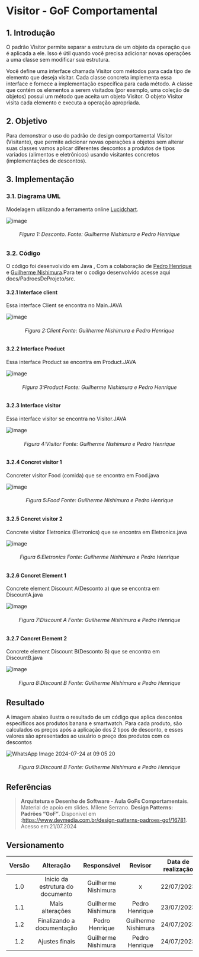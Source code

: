 # Visitor - GoF Comportamental

## 1. Introdução


O padrão Visitor permite separar a estrutura de um objeto da operação que é aplicada a ele. Isso é útil quando você precisa adicionar novas operações a uma classe sem modificar sua estrutura.


Você define uma interface chamada Visitor com métodos para cada tipo de elemento que deseja visitar.
Cada classe concreta implementa essa interface e fornece a implementação específica para cada método.
A classe que contém os elementos a serem visitados (por exemplo, uma coleção de objetos) possui um método que aceita um objeto Visitor.
O objeto Visitor visita cada elemento e executa a operação apropriada.




## 2. Objetivo

Para demonstrar o uso do padrão de design comportamental Visitor (Visitante), que permite adicionar novas operações a objetos sem alterar suas classes vamos  aplicar diferentes descontos a produtos de tipos variados (alimentos e eletrônicos) usando visitantes concretos (implementações de descontos).

## 3. Implementação
### 3.1. Diagrama UML
Modelagem utilizando a ferramenta online [Lucidchart](https://www.lucidchart.com/pages/).

![image](https://github.com/user-attachments/assets/831707dd-34a5-410c-9df0-d27fb7a16c89)

<h6 align = "center">Figura 1: Desconto. Fonte: Guilherme Nishimura e Pedro Henrique</h6>

### 3.2. Código
O código foi desenvolvido em  Java , Com a colaboração de [Pedro Henrique ](https://github.com/pehenobra2) e [Guilherme Nishimura](https://github.com/Guilherme-nishi).Para ter o codigo desenvolvido acesse aqui docs/PadroesDeProjeto/src.

#### 3.2.1 Interface client
Essa interface Client se encontra no Main.JAVA

![image](https://github.com/user-attachments/assets/b84f9876-f626-4b38-af1a-17b0fd04fe5e)

<h6 align = "center">Figura 2:Client Fonte: Guilherme Nishimura e Pedro Henrique</h6>

#### 3.2.2 Interface Product
Essa interface Product se encontra em Product.JAVA

![image](https://github.com/user-attachments/assets/a897c8b8-8a85-451b-bfa0-eafc033cd769)


<h6 align = "center">Figura 3:Product Fonte: Guilherme Nishimura e Pedro Henrique</h6>

#### 3.2.3 Interface visitor
Essa interface visitor se encontra no Visitor.JAVA


![image](https://github.com/user-attachments/assets/fd8ab575-3cc5-4acc-adaf-1583bc8e4618)

<h6 align = "center">Figura 4:Visitor Fonte: Guilherme Nishimura e Pedro Henrique</h6>


#### 3.2.4 Concret   visitor 1
Concreter visitor Food (comida) que se encontra em Food.java

![image](https://github.com/user-attachments/assets/22ca9939-2d33-4d8b-93ee-f554db156d95)



<h6 align = "center">Figura 5:Food Fonte: Guilherme Nishimura e Pedro Henrique</h6>

#### 3.2.5 Concret  visitor 2
Concrete visitor Eletronics (Eletronics) que se encontra em Eletronics.java

![image](https://github.com/user-attachments/assets/d6ea0f82-2bf5-428a-b5f6-815d356d697f)




<h6 align = "center">Figura 6:Eletronics Fonte: Guilherme Nishimura e Pedro Henrique</h6>

#### 3.2.6 Concret  Element 1
Concrete element Discount A(Desconto a) que se encontra em DiscountA.java


![image](https://github.com/user-attachments/assets/45829ee2-15cc-434f-8024-16062ab00dd5)




<h6 align = "center">Figura 7:Discount A Fonte: Guilherme Nishimura e Pedro Henrique</h6>

#### 3.2.7 Concret  Element 2
Concrete element Discount B(Desconto B) que se encontra em DiscountB.java


![image](https://github.com/user-attachments/assets/974ae4de-fbfd-4da3-9e60-fcd93f086656)




<h6 align = "center">Figura 8:Discount B Fonte: Guilherme Nishimura e Pedro Henrique</h6>

## Resultado

A imagem abaixo ilustra o resultado de um código que aplica descontos específicos aos produtos banana e smartwatch. Para cada produto, são calculados os preços após a aplicação dos 2 tipos de  desconto, e esses valores são apresentados ao usuário o preço dos produtos com os descontos 


![WhatsApp Image 2024-07-24 at 09 05 20](https://github.com/user-attachments/assets/416d95b7-b80f-4d26-ab72-069d9ec3b26f)

<h6 align = "center">Figura 9:Discount B Fonte: Guilherme Nishimura e Pedro Henrique</h6>


## Referências

> **Arquitetura e Desenho de Software - Aula GoFs Comportamentais**. Material de apoio em slides. Milene Serrano.
> **Design Patterns: Padrões “GoF”**. Disponivel em :https://www.devmedia.com.br/design-patterns-padroes-gof/16781. Acesso em:21/07.2024
## Versionamento

| Versão | Alteração |  Responsável  | Revisor | Data de realização | Data de revisão |
| :------: | :---: | :-----: | :----: | :----: | :-----: |
| 1.0    | Inicio da estrutura do documento | Guilherme Nishimura |x | 22/07/2023| x|
| 1.1   | Mais alterações | Guilherme Nishimura | Pedro Henrique  | 23/07/2023| 23/07/2023|
| 1.2   | Finalizando a documentação | Pedro Henrique | Guilherme Nishimura  | 24/07/2023| 24/07/2023|
| 1.2   | Ajustes finais | Guilherme Nishimura | Pedro Henrique  | 24/07/2023| 24/07/2023|

